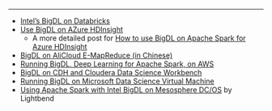 

---

* [Intel’s BigDL on Databricks](https://databricks.com/blog/2017/02/09/intels-bigdl-databricks.html)
* [Use BigDL on AZure HDInsight](https://azure.microsoft.com/en-us/blog/use-bigdl-on-hdinsight-spark-for-distributed-deep-learning/)
    * A more detailed post for [How to use BigDL on Apache Spark for Azure HDInsight](https://blogs.msdn.microsoft.com/azuredatalake/2017/03/17/how-to-use-bigdl-on-apache-spark-for-azure-hdinsight/)
* [BigDL on AliCloud E-MapReduce (in Chinese)](https://yq.aliyun.com/articles/73347)
* [Running BigDL, Deep Learning for Apache Spark, on AWS](https://aws.amazon.com/blogs/ai/running-bigdl-deep-learning-for-apache-spark-on-aws/)
* [BigDL on CDH and Cloudera Data Science Workbench](http://blog.cloudera.com/blog/2017/04/bigdl-on-cdh-and-cloudera-data-science-workbench/)
* [Running BigDL on Microsoft Data Science Virtual Machine](https://blogs.technet.microsoft.com/machinelearning/2017/06/20/running-bigdl-apache-spark-deep-learning-library-on-microsoft-data-science-virtual-machine/)
* [Using Apache Spark with Intel BigDL on Mesosphere DC/OS](http://developer.lightbend.com/blog/2017-06-22-bigdl-on-mesos/) by Lightbend

